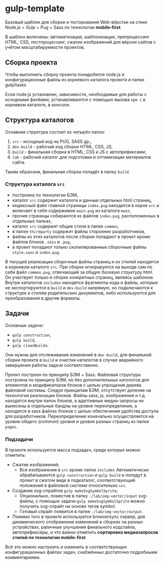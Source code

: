 # gulp-template

Базовый шаблон для сборки и тестирования Web-вёрстки на стеке Node.js + Gulp + Pug + Sass по технологии **mobile&#8209;first**.

В шаблон включены: автоматизация, шаблонизация, препроцессинг HTML, CSS, постпроцессинг, сжатие изображений для вёрски сайтов с учётом масштабируемости проектов.

## Сборка проекта

Чтобы выполнить сборку проекта понадобится node.js и конфигурационные файлы из корневого каталога проекта и папки gulp/tasks

Если node.js установлен, зависимости, необходимые для работы с исходными фалйами, устанавливаются с помощью вызова `npm i` в корневом каталоге, в консоли.

## Структура каталогов

Оснавная структура состоит из четырёх папок:

1. `src` - исходный код на PUG, SASS др.;
2. `dev-build` - рабочий код сборки HTML, CSS, JS;
3. `build` - финальная сборка в HTML, CSS и JS с автопрефиксами;
4. `lab` - рабочий каталог для подготовки и оптимизации материалов сайта.

Таким обраозом, финальная сборка попадёт в папку `build`.

### Структура каталога `src`

- построена по технологии БЭМ,
- каталог `src` содержит каталоги и данные отдельных html страниц,
- индексный файл главной страницы `index.pug` находится в корне `src` и включает в себя содержимое `main.pug` из каталога `main`,
- прочие страницы собираются из файлов `index.pug`, расположенных в отдельных папках,
- каталог `src` содержит общие стили в папке `common`,
- в папке `thirdparty` содержит файлы сторонних разработчиков,
- файлы из этих каталогов после сборки попадают в проект кроме файлов блоков `.sass` и `.pug`,
- в проект попадают только скопилированные сборочные файлы `style.sass` и `index.pug`.

В текущей реализации сборочные файлы страниц и их стилей находятся в корневом каталоге `src`. При сборке игнорируется на выходе сам по себе файл `common.pug`, отвечающий за общую базовую структуру html. Он участвует только в сборке конкретных страниц, являясь шабоном.
Внутри каталогов `includes` находятся фрагменты кода и файлы, которые не экспортируются в `build` и `dev-build` напрямую, но подключаются к структуре и стилям родительских документов, либо используются для преобразования в другие форматы.

## Задачи

Основные задачи:

- `gulp construction`,
- `gulp build`,
- `gulp cleanBuilds`.

Они нужны для отслеживания изменений в `dev-build`, для финальной сборки проекта в `build` и очистки каталогов в случае аварийного завершения работы задачи соответственно.

Проект построен по принципу БЭМ + Sass. Файловая структура построена по принципу БЭМ, но без дополнительных катологов для элементов и модификаторов блоков с целью упрощения дерева файловой системы. Cледуя принципам БЭМ, отсутствует деление на технологии реализации блоков. Файлы sass, js, изображения и т.д. находятся внутри папок блоков, а адаптивные медиа-запросы не вынесены в отдельные бандлы на уровне переопределения, а находятся в sass файлах блоков с целью обеспечения удобства доступа для разработчиков. Переопределение изначально осуществляется на уровне общего (common) уровня и уровня разных страниц из папки `pages`.

### Подзадачи

В проекте используется масса подзадач, среди которых можно отметить:

- Сжатие изображений;
  - Все изображения в `src` кроме папок `includes` Автоматически обрабатываются `gulp construction` и `gulp build` и попадут в проект в сжатом виде в подкаталог, соответствующий положений в файловой системе относительно `src`. 
- Создание svg-спрайтов `gulp makeSvgSymbolSprite`;
  - Опционально, поместив в папку `./lab/img-vector/input` svg-файлы, с помощью задачи `gulp makeSvgSymbolSprite` можно получить svg-спрайт на основе тегов symbol.
  - Готовый спрайт появится в папке `./lab/img-vector/output`.
- Помимо того в проекте используется browsersync сервер, для динамического отображения изменений в сборках на разных устройствах, раличные улучшения финального кодстайла, автопрефиксеры, и что важно отметить **сортировка медиазапросов стилей по технологии mobile-first**.

Всё это можно настроить и изменить в соответствующих конфигурационных файлах задач, снабжённых достаточно подробными комментариями.